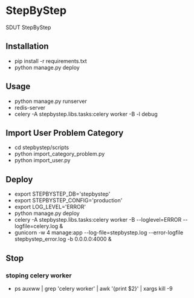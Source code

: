 # StepByStep
SDUT StepByStep

## Installation

- pip install -r requirements.txt
- python manage.py deploy

## Usage

- python manage.py runserver
- redis-server
- celery -A stepbystep.libs.tasks:celery worker -B -l debug

## Import User Problem Category

- cd stepbystep/scripts
- python import_category_problem.py
- python import_user.py

## Deploy

- export STEPBYSTEP_DB='stepbystep'
- export STEPBYSTEP_CONFIG='production'
- export LOG_LEVEL='ERROR'
- python manage.py deploy
- celery -A stepbystep.libs.tasks:celery worker -B --loglevel=ERROR --logfile=celery.log &
- gunicorn -w 4 manage:app --log-file=stepbystep.log --error-logfile stepbystep_error.log -b 0.0.0.0:4000 &

## Stop 

### stoping celery worker

- ps auxww | grep 'celery worker' | awk '{print $2}' | xargs kill -9
